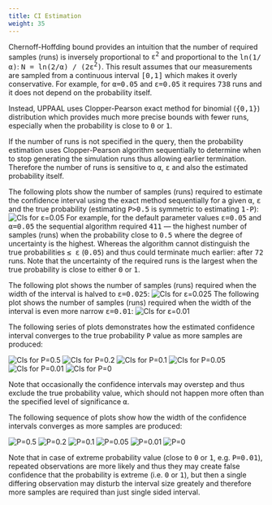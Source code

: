 ```yaml
---
title: CI Estimation
weight: 35
---
```


Chernoff-Hoffding bound provides an intuition that the number of required samples (runs) is inversely proportional to <tt>&epsilon;<sup>2</sup></tt> and proportional to the <tt>ln(1/&alpha;)</tt>:
<tt>N = ln(2/&alpha;) / (2&epsilon;<sup>2</sup>)</tt>. This result assumes that our measurements are sampled from a continuous interval <tt>[0,1]</tt> which makes it overly conservative. For example, for <tt>&alpha;=0.05</tt> and <tt>&epsilon;=0.05</tt> it requires <tt>738</tt> runs and it does not depend on the probability itself.

Instead, UPPAAL uses Clopper-Pearson exact method for binomial (<tt>{0,1}</tt>) distribution which provides much more precise bounds with fewer runs, especially when the probability is close to <tt>0</tt> or <tt>1</tt>.

If the number of runs is not specified in the query, then the probability estimation uses Clopper-Pearson algorithm sequentially to determine when to stop generating the simulation runs thus allowing earlier termination. Therefore the number of runs is sensitive to <tt>&alpha;</tt>, <tt>&epsilon;</tt> and also the estimated probability itself.

The following plots show the number of samples (runs) required to estimate the confidence interval using the exact method sequentially for a given <tt>&alpha;</tt>, <tt>&epsilon;</tt> and the true probability (estimating <tt>P>0.5</tt> is symmetric to estimating <tt>1-P</tt>):
![CIs for &epsilon;=0.05](../ci_run_0.05.png)
For example, for the default parameter values <tt>&epsilon;=0.05</tt> and <tt>&alpha;=0.05</tt> the sequential algorithm required <tt>411</tt> &mdash; the highest number of samples (runs) when the probability close to <tt>0.5</tt> where the degree of uncertainty is the highest. Whereas the algorithm cannot distinguish the true probabilities <tt>&leq; &epsilon;</tt> (<tt>0.05</tt>) and thus could terminate much earlier: after <tt>72</tt> runs. Note that the uncertainty of the required runs is the largest when the true probability is close to either <tt>0</tt> or <tt>1</tt>.

The following plot shows the number of samples (runs) required when the width of the interval is halved to <tt>&epsilon;=0.025</tt>:
![CIs for &epsilon;=0.025](../ci_run_0.025.png)
The following plot shows the number of samples (runs) required when the width of the interval is even more narrow <tt>&epsilon;=0.01</tt>:
![CIs for &epsilon;=0.01](../ci_run_0.01.png)


The following series of plots demonstrates how the estimated confidence interval converges to the true probability <tt>P</tt> value as more samples are produced:

![CIs for P=0.5](../ci_0.5.png)
![CIs for P=0.2](../ci_0.2.png)
![CIs for P=0.1](../ci_0.1.png)
![CIs for P=0.05](../ci_0.05.png)
![CIs for P=0.01](../ci_0.01.png)
![CIs for P=0](../ci_0.png)

Note that occasionally the confidence intervals may overstep and thus exclude the true probability value, which should not happen more often than the specified level of significance <tt>&alpha;</tt>.

The following sequence of plots show how the width of the confidence intervals converges as more samples are produced:

![P=0.5](../ciw_0.5.png)
![P=0.2](../ciw_0.2.png)
![P=0.1](../ciw_0.1.png)
![P=0.05](../ciw_0.05.png)
![P=0.01](../ciw_0.01.png)
![P=0](../ciw_0.png)

Note that in case of extreme probability value (close to <tt>0</tt> or <tt>1</tt>, e.g. <tt>P=0.01</tt>), repeated observations are more likely and thus they may create false confidence that the probability is extreme (i.e. <tt>0</tt> or <tt>1</tt>), but then a single differing observation may disturb the interval size greately and therefore more samples are required than just single sided interval.
